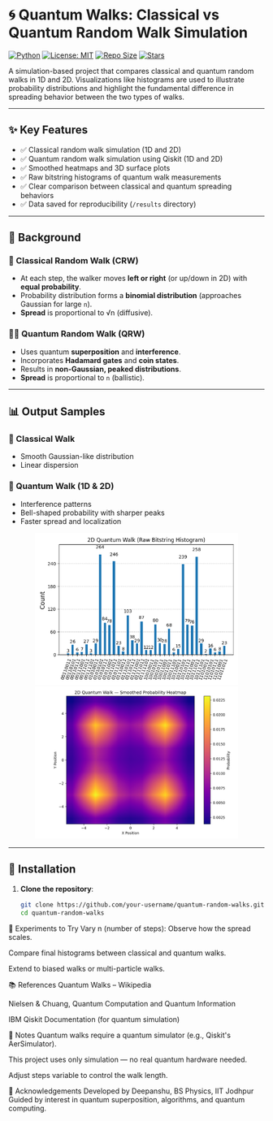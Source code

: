 # 🌀 Quantum Walks: Classical vs Quantum Random Walk Simulation

[![Python](https://img.shields.io/badge/python-3.10-blue.svg)](https://www.python.org/)
[![License: MIT](https://img.shields.io/badge/License-MIT-yellow.svg)](LICENSE)
[![Repo Size](https://img.shields.io/github/repo-size/your-username/quantum-walks)](https://github.com/your-username/quantum-walks)
[![Stars](https://img.shields.io/github/stars/your-username/quantum-walks.svg?style=social)](https://github.com/your-username/quantum-walks/stargazers)

A simulation-based project that compares classical and quantum random walks in 1D and 2D. Visualizations like histograms are used to illustrate probability distributions and highlight the fundamental difference in spreading behavior between the two types of walks.


---

## ✨ Key Features

- ✅ Classical random walk simulation (1D and 2D)
- ✅ Quantum random walk simulation using Qiskit (1D and 2D)
- ✅ Smoothed heatmaps and 3D surface plots
- ✅ Raw bitstring histograms of quantum walk measurements
- ✅ Clear comparison between classical and quantum spreading behaviors
- ✅ Data saved for reproducibility (`/results` directory)

---

## 🔬 Background

### 🧍 Classical Random Walk (CRW)

- At each step, the walker moves **left or right** (or up/down in 2D) with **equal probability**.
- Probability distribution forms a **binomial distribution** (approaches Gaussian for large `n`).
- **Spread** is proportional to √n (diffusive).

### 🧑‍🚀 Quantum Random Walk (QRW)

- Uses quantum **superposition** and **interference**.
- Incorporates **Hadamard gates** and **coin states**.
- Results in **non-Gaussian, peaked distributions**.
- **Spread** is proportional to `n` (ballistic).

---

## 📊 Output Samples

### 📌 Classical Walk
- Smooth Gaussian-like distribution
- Linear dispersion

### 📌 Quantum Walk (1D & 2D)
- Interference patterns
- Bell-shaped probability with sharper peaks
- Faster spread and localization

<p align="center">
  <img src="results/quantum_2d/quantum_walk_2d_histogram.png" width="400" alt="Quantum Walk 2D Surface">
  <img src="results/quantum_2d/quantum_walk_2d_heatmap.png" width="400" alt="Quantum Walk 2D Heatmap">
</p>

---

## 🧪 Installation

1. **Clone the repository**:
   ```bash
   git clone https://github.com/your-username/quantum-random-walks.git
   cd quantum-random-walks

🧪 Experiments to Try
Vary n (number of steps): Observe how the spread scales.

Compare final histograms between classical and quantum walks.

Extend to biased walks or multi-particle walks.

📚 References
Quantum Walks – Wikipedia

Nielsen & Chuang, Quantum Computation and Quantum Information

IBM Qiskit Documentation (for quantum simulation)


📌 Notes
Quantum walks require a quantum simulator (e.g., Qiskit's AerSimulator).

This project uses only simulation — no real quantum hardware needed.

Adjust steps variable to control the walk length.

🙌 Acknowledgements
Developed by Deepanshu, BS Physics, IIT Jodhpur
Guided by interest in quantum superposition, algorithms, and quantum computing.

